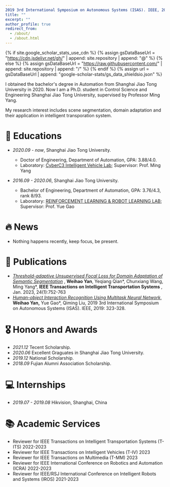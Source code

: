 ```yaml
---
2019 3rd International Symposium on Autonomous Systems (ISAS). IEEE, 2019: 323-328.2019 3rd International Symposium on Autonomous Systems (ISAS). IEEE, 2019: 323-328.permalink: /
title: ""
excerpt: ""
author_profile: true
redirect_from: 
  - /about/
  - /about.html
---
```

{% if site.google_scholar_stats_use_cdn %}
{% assign gsDataBaseUrl = "https://cdn.jsdelivr.net/gh/" | append: site.repository | append: "@" %}
{% else %}
{% assign gsDataBaseUrl = "https://raw.githubusercontent.com/" | append: site.repository | append: "/" %}
{% endif %}
{% assign url = gsDataBaseUrl | append: "google-scholar-stats/gs_data_shieldsio.json" %}

<span class='anchor' id='about-me'></span>

I obtained the bachelor's degree in Automation from Shanghai Jiao Tong University in 2020. Now I am a Ph.D. student in Control Science and Engineering Shanghai Jiao Tong University, supervised by Professor Ming Yang.

My research interest includes scene segmentation, domain adaptation and their application in intelligent transporation system.

# 📖 Educations

- *2020.09 - now*, 	Shanghai Jiao Tong University.

  - Doctor of Engineering, Department of Automation, GPA: 3.88/4.0.

  * Laboratory: [CyberC3 Intelligent Vehicle Lab](https://cyberc3.sjtu.edu.cn/); Supervisor: Prof. Ming Yang
- *2016.09 - 2020.06*, 	Shanghai Jiao Tong University.

  - Bachelor of Engineering, Department of Automation, GPA: 3.76/4.3, rank 8/93.

  * Laboratory: [REINFORCEMENT LEARNING &amp; ROBOT LEARNING LAB](https://gaoyue.sjtu.edu.cn/index.html); Supervisor: Prof. Yue Gao

# 🔥 News

- Nothing happens recently, keep focus, be present.

# 📝 Publications

* *[Threshold-adaptive Unsupervised Focal Loss for Domain Adaptation of Semantic Segmentation](https://ieeexplore.ieee.org/abstract/document/9916201/)* , **Weihao Yan**, Yeqiang Qian*, Chunxiang Wang, Ming Yang*,  **IEEE Transactions on Intelligent Transportation Systems** , Jan. 2023, 24(1):752-763
* *[Human-object Interaction Recognition Using Multitask Neural Network](https://ieeexplore.ieee.org/abstract/document/8757767)*, **Weihao Yan,** Yue Gao*, Qiming Liu, 2019 3rd International Symposium on Autonomous Systems (ISAS). IEEE, 2019: 323-328.

# 🎖 Honors and Awards

- *2021.12* Tecent Scholarship.
- *2020.06* Excellent Graguates in Shanghai Jiao Tong University.
- *2019.12* National Scholarship.
- *2018.09* Fujian Alumni Association Scholarship.

# 💻 Internships

* *2019.07 - 2019.08* Hikvision, Shanghai, China

# 📚 Academic Services

* Reviewer for IEEE Transactions on Intelligent Transportation Systems (T-ITS) 2022-2023
* Reviewer for IEEE Transactions on Intelligent Vehicles (T-IV) 2023
* Reviewer for IEEE Transactions on Multimedia (T-MM) 2023
* Reviewer for IEEE International Conference on Robotics and Automation (ICRA) 2022-2023
* Reviewer for IEEE/RSJ International Conference on Intelligent Robots and Systems (IROS) 2021-2023
